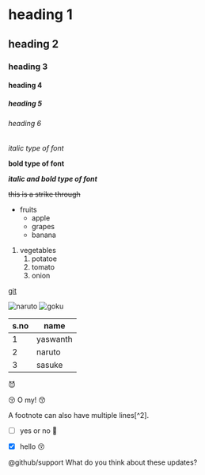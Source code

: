 # heading 1
## heading 2
### heading 3
#### heading 4
##### heading 5
###### heading 6
*italic type of font*

**bold type of font**

***italic and bold type of font***

~~this is a strike through~~
* fruits
  * apple
  * grapes
  * banana
 
1. vegetables
    1. potatoe
    2. tomato
    3. onion

[git](http://git-scm.com/)

![naruto](https://static.wikia.nocookie.net/naruto/images/f/f7/Naruto_transforming.png/revision/latest?cb=20141026161814)
![goku](https://static.wikia.nocookie.net/dragonball/images/2/23/Migatte_no_Gokui_Kizashi.png/revision/latest?cb=20181017065922)

s.no|name
----|-----
1|yaswanth
2|naruto
3|sasuke

:smiling_imp:

:kissing_closed_eyes: O my! :kissing_smiling_eyes:

A footnote can also have multiple lines[^2].

- [ ] yes or no :tada:

- [x] hello :kissing_closed_eyes:

@github/support What do you think about these updates?
